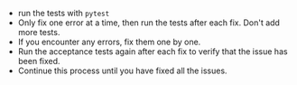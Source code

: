 - run the tests with `pytest`
- Only fix one error at a time, then run the tests after each fix. Don't add more tests.
- If you encounter any errors, fix them one by one.
- Run the acceptance tests again after each fix to verify that the issue has been fixed.
- Continue this process until you have fixed all the issues.